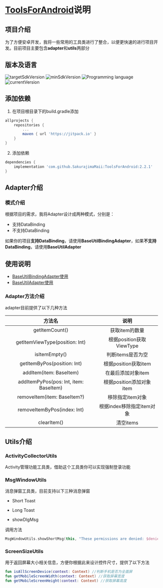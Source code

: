 # [ToolsForAndroid](https://github.com/SakurajimaMaii/ToolsForAndroid)说明

## 项目介绍

为了方便安卓开发，我将一些常用的工具类进行了整合，以便更快速的进行项目开发。目前项目主要包含**adapter**和**utils**两部分

## 版本及语言
![targetSdkVersion](https://img.shields.io/badge/targetSdkVersion-30-%230984e3)  ![minSdkVersion](https://img.shields.io/badge/minSdkVersion-23-%23079992)  ![Programming language](https://img.shields.io/badge/Programming%20language-kotlin-%23eb3b5a) ![currentVersion](https://jitpack.io/v/SakurajimaMaii/ToolsForAndroid.svg)

## 添加依赖

1. 在项目根目录下的build.gradle添加
```gradle
allprojects {
	repositories {
		...
		maven { url 'https://jitpack.io' }
	}
}
```

2. 添加依赖
```gradle
dependencies {
	implementation 'com.github.SakurajimaMaii:ToolsForAndroid:2.2.1'
}
```

## Adapter介绍

### 模式介绍

根据项目的需求，我将Adapter设计成两种模式，分别是：
- 支持DataBinding
- 不支持DataBinding

如果你的项目**支持DataBinding**，请使用**BaseUtilBindingAdapter**，如果**不支持DataBinding**，请使用**BaseUtilAdapter**

## 使用说明

- [BaseUtilBindingAdapter使用](https://github.com/SakurajimaMaii/GUtils/blob/master/docs/BaseBindingAdapterDoc.md)
- [BaseUtilAdapter使用](https://github.com/SakurajimaMaii/GUtils/blob/master/docs/BaseAdapterDoc.md)

### Adapter方法介绍

adapter目前提供了以下几种方法

|             方法名             |           说明            |
| :----------------------------: | :-----------------------: |
|         getItemCount()         |      获取item的数量       |
| getItemViewType(position: Int) | 根据position获取ViewType  |
|          isItemEmpty()         |     判断items是否为空     |
|     getItemByPos(position: Int)     |   根据position获取item    |
|      addItem(item: BaseItem)       |    在最后添加对象item     |
| addItemPyPos(pos: Int, item: BaseItem)  | 根据position添加对象item  |
|    removeItem(item: BaseItem?)     |     移除指定item对象      |
|       removeItemByPos(index: Int)       | 根据index移除指定item对象 |
|            clearItem()             |         清空items         |

## Utils介绍

### ActivityCollectorUtils

Activity管理功能工具类，借助这个工具类你可以实现强制登录功能

### MsgWindowUtils

消息弹窗工具类，目前支持以下三种消息弹窗

- Short Toast

- Long Toast

- showDlgMsg

调用方法
```kotlin
MsgWindowUtils.showShortMsg(this, "These permissions are denied: $deniedList")
```

### ScreenSizeUtils

用于返回屏幕大小相关信息，方便你根据此来设计控件尺寸，提供了以下方法

```kotlin
fun isAllScreenDevice(context: Context) //判断手机是否为全面屏
fun getMobileScreenWidth(context: Context) //获取屏幕宽度
fun getMobileScreenHeight(context: Context) //获取屏幕高度
```

